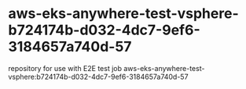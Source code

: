 # aws-eks-anywhere-test-vsphere-b724174b-d032-4dc7-9ef6-3184657a740d-57
repository for use with E2E test job aws-eks-anywhere-test-vsphere:b724174b-d032-4dc7-9ef6-3184657a740d-57
